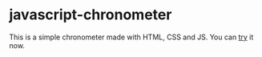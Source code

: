# javascript-chronometer
This is a simple chronometer made with HTML, CSS and JS.
You can <a href="http://nobrainexception.com/chronometer.html" target="_blank">try</a> it now.
